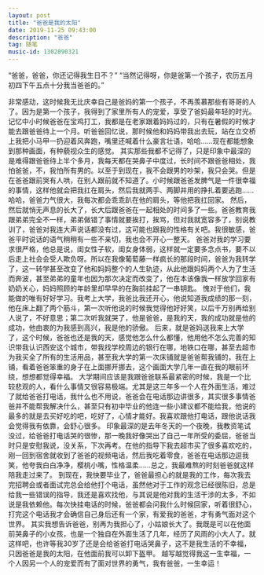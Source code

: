```yaml
---
layout: post
title: "爸爸是我的太阳"
date: 2019-11-25 09:43:00 
description: "爸爸"
tag: 随笔
music-id: 1302090321
---
```


“爸爸，爸爸，你还记得我生日不？”
 “当然记得呀，你是爸第一个孩子，农历五月初四下午五点十分我当爸爸的。”  

 非常感动，这时候我无比庆幸自己是爸妈的第一个孩子，不再羡慕那些有哥哥的人了。因为是第一个孩子，我得到了家里所有人的宠爱，享受了爸妈最年轻的时光。记忆中小时候爸爸在宝鸡打工，我都是在老家跟着妈妈过的，只有在暑假的时候才能去跟爸爸待上一个月。听爸爸回忆说，那时候他和妈妈带我出去玩，站在立交桥上我把小马甲一扔迎着风奔跑，嘴里还喊着什么豪言壮语，哈哈……现在都能想象到那种画面，有种藐视众生的感觉。
其实那些我都不记得了，只是印象中最深的是难得跟爸爸待上半个多月，我每天都在哭鼻子中度过，长时间不跟爸爸相处，我怕爸爸，不，我怕所有男的。以至于到现在，我不会跟男的吵架，我只会哭。但是在爸爸跟前哭有人哄，在别人跟前就不知道了。小时候跟爸爸发脾气是一件很幸福的事情，这样他就会把我扛在肩头，然后我就两手、两脚并用的挣扎着要逃跑……哈哈，爸爸力气很大，我每次都会乖乖趴在他的肩头，等他把我扛回家。
然后，然后就悄无声息的长大了，长大后跟爸爸在一起相处的时间多了一些。爸爸教育我跟弟弟完全不一样，弟弟做错了事情就要挨打，挨骂，但对我就宽容多了，别说教训了，爸爸对我连大声说话都没有过，这可能也跟我的性格有关吧。我很敏感，爸爸平时说话的语气稍稍有一些不亲切，我也会不开心一整天。
爸爸对我的学习要求很严格，他总是说，闺女性子软，闺女身体弱，这样就一定要多念点书，要不以后走上社会会受人欺负呀。所以在我像葡萄藤一样疯长的那段时间，爸爸为我转学了，这一转学甚至改变了他和妈妈整个的人生轨迹，从此他跟妈妈两个人为了生活而奔波，甚至弟弟的童年也因为那次决定而改变了，他在本该像我一样放学回家有奶奶关心，妈妈照顾的年龄里却早早的在胸前挂起了一串钥匙。
愧对于他们，我能做的唯有好好学习。我考上大学，我爸比我还开心，他说知道我成绩的那一刻，他在床上翻了两个筋斗，第一次听他说的时候我觉得他好好笑，以后千万别再给别人说了，不好意思；第二次听我就哭了，他是爸爸，是我的天，我的成功就是他的成功，他由衷的为我感到高兴，我是他的骄傲。
后来，就是爸妈送我来上大学了，这个时候，爸爸也还是我的天，感觉他怎么什么都懂，他用他不怎么完善的知识带我认识西安这个城市，带我找学校周边的银行在哪，地铁口在哪，甚至去超市为我买全了所有的生活用品，甚至我大学的第一次床铺就是爸爸帮我铺的，我在上铺，看着爸爸笨重的身子在上面挪开挪去，这个画面大学几年一直在我的眼前环绕，想想都觉得幸福。
大学期间应该是我跟爸爸联系最紧密的时候，我是一个比较悲观的人，看什么事情又很容易极端。尤其是这三年多一个人在外面生活，难过了就给爸爸打电话，我什么也不用说，爸爸会在电话那边讲很多，其实很多事情爸爸并不能帮我解决什么，甚至只有初中毕业的他连一些小建议都不能给我，他说的最多的就是去买好吃的吧，吃好了，心情才能好。我喜欢跟他打电话，跟他说话我会觉得我有依靠，会舒心很多。
印象最深的是去年冬天的一个夜晚，我教资笔试没过，给爸爸打电话哭的很惨，那一晚我好像哭出了自己一年所受的委屈，爸爸当时只是安慰我说，没关系，下次再考。在他的指导下我去超市买了很多喜欢吃的，刚一回到宿舍就收到了爸爸的视频电话，然后我吃着零食，爸爸在电话那边逗我笑，他夸我白白净净，樱桃小嘴，性格温柔……总之，我最难熬的时刻爸爸就这样陪我走过来了。
到现在，我快要毕业了，爸爸最担心的就是我的工作，每次我去完招聘会或者面试完总会给他打个电话，虽然他对于工作的观念已经很陈旧，总是给我一些错误的指导，我还是喜欢找他，与其说是他对我的生活干涉的太多，不如说是我依赖他。每次快挂电话的时候，爸爸都会问我什么时候回家，听着很舒心，打完这个电话我才会确信自己身后还有一个家，有爱我的爸爸，才有勇气面对这个世界。
其实我想告诉爸爸，别再为我担心了，小姑娘长大了。我既是可以在他面前哭鼻子的小女孩，也是一个独自在外面生活了几年，经历了风雨的小大人了。就这样吧，也许等我30岁了还是会给爸爸打电话哭鼻子，这不是我生活的不幸福，只因爸爸是我的太阳，在他面前我可以卸下盔甲。
越写越觉得我这一生幸福，一个人因另一个人的宠爱而有了面对世界的勇气，我有爸爸，一生幸运！


